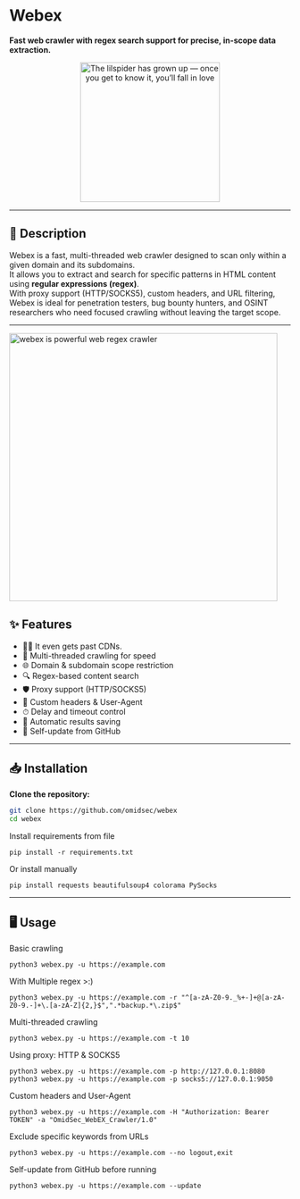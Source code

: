 # Webex

**Fast web crawler with regex search support for precise, in-scope data extraction.**

<p align="center">
  <img src="https://omidsec.ir/wp-content/uploads/2025/08/Untitled-1.png" width="250" alt="The lilspider has grown up — once you get to know it, you’ll fall in love">
</p>

---

## 📜 Description
Webex is a fast, multi-threaded web crawler designed to scan only within a given domain and its subdomains.  
It allows you to extract and search for specific patterns in HTML content using **regular expressions (regex)**.  
With proxy support (HTTP/SOCKS5), custom headers, and URL filtering, Webex is ideal for penetration testers, bug bounty hunters, and OSINT researchers who need focused crawling without leaving the target scope.

---

<p align="left">
  <img src="https://omidsec.ir/wp-content/uploads/2025/08/tumblr_ojvxu6l2gz1vzgo6mo1_500.gif" width="480" alt="webex is powerful web regex crawler">
</p>

## ✨ Features
- 🕵️‍♂️ It even gets past CDNs.
- 🚀 Multi-threaded crawling for speed  
- 🌐 Domain & subdomain scope restriction  
- 🔍 Regex-based content search  
- 🛡 Proxy support (HTTP/SOCKS5)  
- 🎯 Custom headers & User-Agent  
- ⏱ Delay and timeout control  
- 📂 Automatic results saving  
- 🔄 Self-update from GitHub  

---

## 📥 Installation
**Clone the repository:**
```bash
git clone https://github.com/omidsec/webex
cd webex
```

Install requirements from file
```
pip install -r requirements.txt
```

Or install manually
```
pip install requests beautifulsoup4 colorama PySocks
```

---
## 🖥 Usage

Basic crawling
```
python3 webex.py -u https://example.com
```

With Multiple regex >:)
```
python3 webex.py -u https://example.com -r "^[a-zA-Z0-9._%+-]+@[a-zA-Z0-9.-]+\.[a-zA-Z]{2,}$",".*backup.*\.zip$"
```

Multi-threaded crawling
```
python3 webex.py -u https://example.com -t 10
```

Using proxy: HTTP & SOCKS5
```
python3 webex.py -u https://example.com -p http://127.0.0.1:8080
python3 webex.py -u https://example.com -p socks5://127.0.0.1:9050
```

Custom headers and User-Agent
```
python3 webex.py -u https://example.com -H "Authorization: Bearer TOKEN" -a "OmidSec_WebEX_Crawler/1.0"
```

Exclude specific keywords from URLs
```
python3 webex.py -u https://example.com --no logout,exit
```

Self-update from GitHub before running
```
python3 webex.py -u https://example.com --update
```
